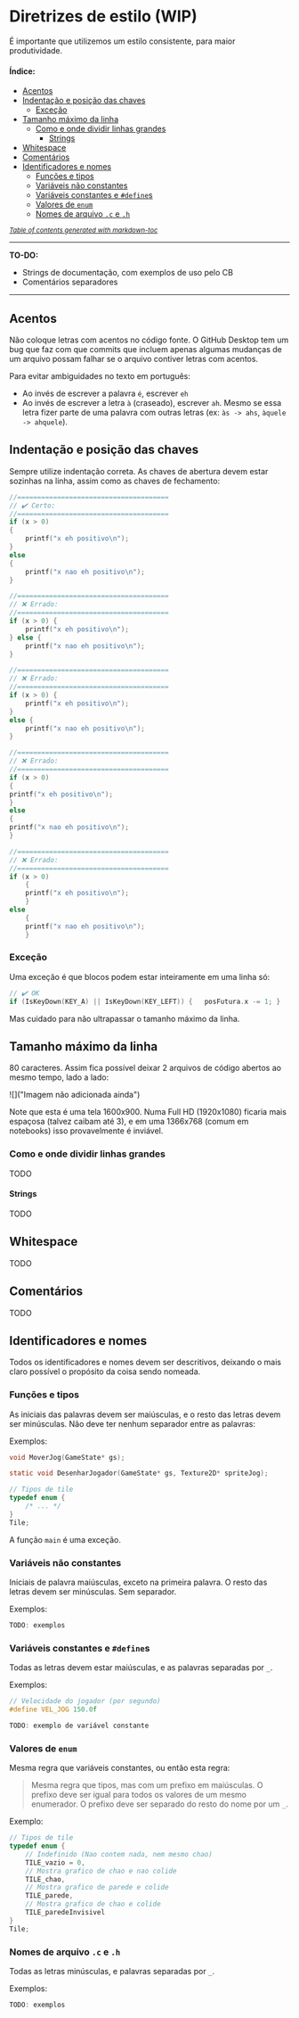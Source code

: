 # Diretrizes de estilo (WIP)
É importante que utilizemos um estilo consistente, para maior produtividade.

#### Índice:
* [Acentos](#acentos)
* [Indentação e posição das chaves](#indentação-e-posição-das-chaves)
  + [Exceção](#exceção)
* [Tamanho máximo da linha](#tamanho-máximo-da-linha)
  + [Como e onde dividir linhas grandes](#como-e-onde-dividir-linhas-grandes)
    - [Strings](#strings)
* [Whitespace](#whitespace)
* [Comentários](#comentários)
* [Identificadores e nomes](#identificadores-e-nomes)
  + [Funções e tipos](#funções-e-tipos)
  + [Variáveis não constantes](#variáveis-não-constantes)
  + [Variáveis constantes e `#define`s](#variáveis-constantes-e-defines)
  + [Valores de `enum`](#valores-de-enum)
  + [Nomes de arquivo `.c` e `.h`](#nomes-de-arquivo-c-e-h)

<small><i><a href='http://ecotrust-canada.github.io/markdown-toc/'>Table of contents generated with markdown-toc</a></i></small>


-------------
**TO-DO:**
- Strings de documentação, com exemplos de uso pelo CB
- Comentários separadores
-------------

<!--%%%%%%%%%%%%%%%%%%%%%%%%%%%-->

## Acentos
Não coloque letras com acentos no código fonte. O GitHub Desktop tem um bug que faz com que commits que incluem apenas algumas mudanças de um arquivo possam falhar se o arquivo contiver letras com acentos.

Para evitar ambiguidades no texto em português:
- Ao invés de escrever a palavra `é`, escrever `eh`
- Ao invés de escrever a letra `à` (craseado), escrever `ah`. Mesmo se essa letra fizer parte de uma palavra com outras letras (ex: `às -> ahs`, `àquele -> ahquele`).

<!--%%%%%%%%%%%%%%%%%%%%%%%%%%%-->

## Indentação e posição das chaves
Sempre utilize indentação correta. As chaves de abertura devem estar sozinhas na linha, assim como as chaves de fechamento:
```c
//======================================
// ✔️ Certo:
//======================================
if (x > 0)
{
    printf("x eh positivo\n");
}
else
{
    printf("x nao eh positivo\n");
}

//======================================
// ❌ Errado:
//======================================
if (x > 0) {
    printf("x eh positivo\n");
} else {
    printf("x nao eh positivo\n");
}

//======================================
// ❌ Errado:
//======================================
if (x > 0) {
    printf("x eh positivo\n");
}
else {
    printf("x nao eh positivo\n");
}

//======================================
// ❌ Errado:
//======================================
if (x > 0)
{
printf("x eh positivo\n");
}
else
{
printf("x nao eh positivo\n");
}

//======================================
// ❌ Errado:
//======================================
if (x > 0)
    {
    printf("x eh positivo\n");
    }
else
    {
    printf("x nao eh positivo\n");
    }
```

### Exceção
Uma exceção é que blocos podem estar inteiramente em uma linha só:
```c
// ✔️ OK
if (IsKeyDown(KEY_A) || IsKeyDown(KEY_LEFT)) {   posFutura.x -= 1; }
```
Mas cuidado para não ultrapassar o tamanho máximo da linha.

<!--%%%%%%%%%%%%%%%%%%%%%%%%%%%-->

## Tamanho máximo da linha
80 caracteres. Assim fica possível deixar 2 arquivos de código abertos ao mesmo tempo, lado a lado:

![]("Imagem não adicionada ainda")

Note que esta é uma tela 1600x900. Numa Full HD (1920x1080) ficaria mais espaçosa (talvez caibam até 3), e em uma 1366x768 (comum em notebooks) isso provavelmente é inviável.

### Como e onde dividir linhas grandes
TODO

#### Strings
TODO

<!--%%%%%%%%%%%%%%%%%%%%%%%%%%%-->

## Whitespace
TODO

<!--%%%%%%%%%%%%%%%%%%%%%%%%%%%-->

## Comentários
TODO

<!--%%%%%%%%%%%%%%%%%%%%%%%%%%%-->

## Identificadores e nomes
Todos os identificadores e nomes devem ser descritivos, deixando o mais claro possível o propósito da coisa sendo nomeada.

### Funções e tipos
As iniciais das palavras devem ser maiúsculas, e o resto das letras devem ser minúsculas. Não deve ter nenhum separador entre as palavras:

Exemplos:
```c
void MoverJog(GameState* gs);
```
```c
static void DesenharJogador(GameState* gs, Texture2D* spriteJog);
```
```c
// Tipos de tile
typedef enum {
    /* ... */
}
Tile;
```
A função `main` é uma exceção.

### Variáveis não constantes
Iniciais de palavra maiúsculas, exceto na primeira palavra. O resto das letras devem ser minúsculas. Sem separador.

Exemplos:
```c
TODO: exemplos
```

### Variáveis constantes e `#define`s
Todas as letras devem estar maiúsculas, e as palavras separadas por `_`.

Exemplos:
```c
// Velocidade do jogador (por segundo)
#define VEL_JOG 150.0f
```
```c
TODO: exemplo de variável constante
```

### Valores de `enum`
Mesma regra que variáveis constantes, ou então esta regra:
> Mesma regra que tipos, mas com um prefixo em maiúsculas. O prefixo deve ser igual para todos os valores de um mesmo enumerador. O prefixo deve ser separado do resto do nome por um `_`.

Exemplo:
```c
// Tipos de tile
typedef enum {
    // Indefinido (Nao contem nada, nem mesmo chao)
    TILE_vazio = 0,
    // Mostra grafico de chao e nao colide
    TILE_chao,
    // Mostra grafico de parede e colide
    TILE_parede,
    // Mostra grafico de chao e colide
    TILE_paredeInvisivel
}
Tile;
```

### Nomes de arquivo `.c` e `.h`
Todas as letras minúsculas, e palavras separadas por `_`.

Exemplos:
```c
TODO: exemplos
```



